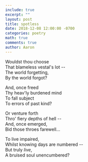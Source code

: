 ```yaml
---
include: true
excerpt: ""
layout: post
title: spotless
date: 2018-12-08 12:00:00 -0700
categories: poetry 
math: true
comments: true
author: Aaron
---
```

Wouldst thou choose  
That blameless vestal's lot --  
The world forgetting,  
By the world forgot?  

And, once freed  
Thy heav'ly burdened mind  
To fall subject  
To errors of past kind?

Or venture forth  
Thro' fiery depths of hell --  
And, once emerged,  
Bid those throes farewell...  

To live impaired,  
Whilst knowing days are numbered --  
But truly *live*,  
A bruised soul unencumbered?